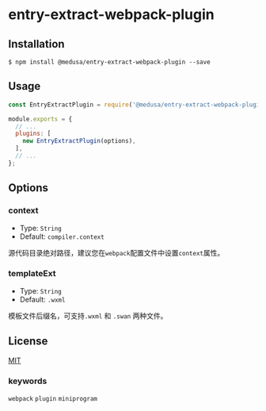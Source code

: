 # entry-extract-webpack-plugin

## Installation

```shell
$ npm install @medusa/entry-extract-webpack-plugin --save
```

## Usage

```javascript
const EntryExtractPlugin = require('@medusa/entry-extract-webpack-plugin');

module.exports = {
  // ...
  plugins: [
    new EntryExtractPlugin(options),
  ],
  // ...
};
```

## Options

### context

* Type: `String`
* Default: `compiler.context`

源代码目录绝对路径，建议您在`webpack`配置文件中设置`context`属性。

### templateExt

* Type:  `String`
* Default: `.wxml`

模板文件后缀名，可支持`.wxml` 和 `.swan` 两种文件。

## License

[MIT](https://github.com/Oc-master/entry-extract-webpack-plugin/blob/master/LICENSE)

### keywords

`webpack` `plugin` `miniprogram`
